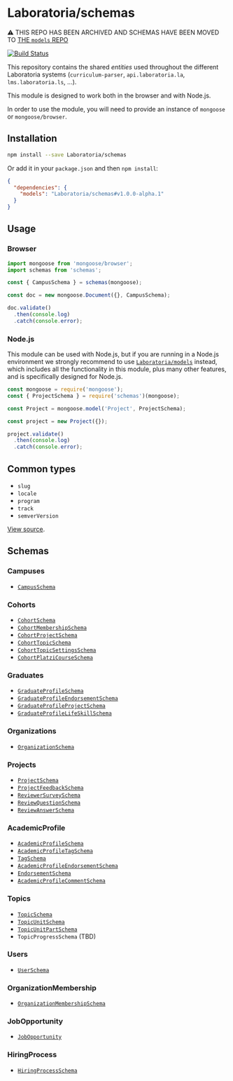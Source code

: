 # Laboratoria/schemas

:warning: THIS REPO HAS BEEN ARCHIVED AND SCHEMAS HAVE BEEN MOVED TO
[THE `models` REPO](https://github.com/Laboratoria/models/tree/master/src/schemas)


[![Build Status](https://travis-ci.com/Laboratoria/schemas.svg?branch=master)](https://travis-ci.com/Laboratoria/schemas)

This repository contains the shared _entities_ used throughout the different
Laboratoria systems (`curriculum-parser`, `api.laboratoria.la`,
`lms.laboratoria.ls`, ...).

This module is designed to work both in the browser and with Node.js.

In order to use the module, you will need to provide an instance of `mongoose`
or `mongoose/browser`.

## Installation

```sh
npm install --save Laboratoria/schemas
```

Or add it in your `package.json` and then `npm install`:

```json
{
  "dependencies": {
    "models": "Laboratoria/schemas#v1.0.0-alpha.1"
  }
}
```

## Usage

### Browser

```js
import mongoose from 'mongoose/browser';
import schemas from 'schemas';

const { CampusSchema } = schemas(mongoose);

const doc = new mongoose.Document({}, CampusSchema);

doc.validate()
  .then(console.log)
  .catch(console.error);
```

### Node.js

This module can be used with Node.js, but if you are running in a Node.js
environment we strongly recommend to use [`Laboratoria/models`](https://github.com/Laboratoria/models)
instead, which includes all the functionality in this module, plus many other
features, and is specifically designed for Node.js.

```js
const mongoose = require('mongoose');
const { ProjectSchema } = require('schemas')(mongoose);

const Project = mongoose.model('Project', ProjectSchema);

const project = new Project({});

project.validate()
  .then(console.log)
  .catch(console.error);
```

## Common types

* `slug`
* `locale`
* `program`
* `track`
* `semverVersion`

[View source](./schemas/common.js).

## Schemas

### Campuses

* [`CampusSchema`](./src/CampusSchema.js)

### Cohorts

* [`CohortSchema`](./src/CohortSchema.js)
* [`CohortMembershipSchema`](./src/CohortMembershipSchema.js)
* [`CohortProjectSchema`](./src/CohortProjectSchema.js)
* [`CohortTopicSchema`](./src/CohortTopicSchema.js)
* [`CohortTopicSettingsSchema`](./src/CohortTopicSettingsSchema.js)
* [`CohortPlatziCourseSchema`](./src/CohortPlatziCourseSchema.js)

### Graduates

* [`GraduateProfileSchema`](./src/GraduateProfileSchema.js)
* [`GraduateProfileEndorsementSchema`](./src/GraduateProfileEndorsementSchema.js)
* [`GraduateProfileProjectSchema`](./src/GraduateProfileProjectSchema.js)
* [`GraduateProfileLifeSkillSchema`](./src/GraduateProfileLifeSkillSchema.js)

### Organizations

* [`OrganizationSchema`](./src/OrganizationSchema.js)

### Projects

* [`ProjectSchema`](./src/ProjectSchema.js)
* [`ProjectFeedbackSchema`](./src/ProjectFeedbackSchema.js)
* [`ReviewerSurveySchema`](./src/ReviewerSurveySchema.js)
* [`ReviewQuestionSchema`](./src/ReviewQuestionSchema.js)
* [`ReviewAnswerSchema`](./src/ReviewAnswerSchema.js)

### AcademicProfile

* [`AcademicProfileSchema`](./src/AcademicProfileSchema.js)
* [`AcademicProfileTagSchema`](./src/AcademicProfileTagSchema.js)
* [`TagSchema`](./src/TagSchema.js)
* [`AcademicProfileEndorsementSchema`](./src/AcademicProfileEndorsementSchema.js)
* [`EndorsementSchema`](./src/EndorsementSchema.js)
* [`AcademicProfileCommentSchema`](./src/AcademicProfileCommentSchema.js)

### Topics

* [`TopicSchema`](./src/TopicSchema.js)
* [`TopicUnitSchema`](./src/TopicUnitSchema.js)
* [`TopicUnitPartSchema`](./src/TopicUnitPartSchema.js)
* `TopicProgressSchema` (TBD)

### Users

* [`UserSchema`](./src/UserSchema.js)

### OrganizationMembership

* [`OrganizationMembershipSchema`](./src/OrganizationMembershipSchema.js)

### JobOpportunity

* [`JobOpportunity`](./src/JobOpportunitySchema.js)

### HiringProcess

* [`HiringProcessSchema`](./src/HiringProcessSchema.js)

